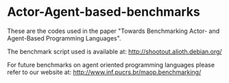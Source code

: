 Actor-Agent-based-benchmarks
=============================================

These are the codes used in the paper "Towards Benchmarking Actor- and Agent-Based Programming Languages".

The benchmark script used is available at: http://shootout.alioth.debian.org/

For future benchmarks on agent oriented programming languages please refer to our website at: http://www.inf.pucrs.br/maop.benchmarking/
